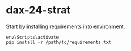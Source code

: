 # dax-24-strat

Start by installing requirements into environment.
```
env\Scripts\activate
pip install -r /path/to/requirements.txt
```